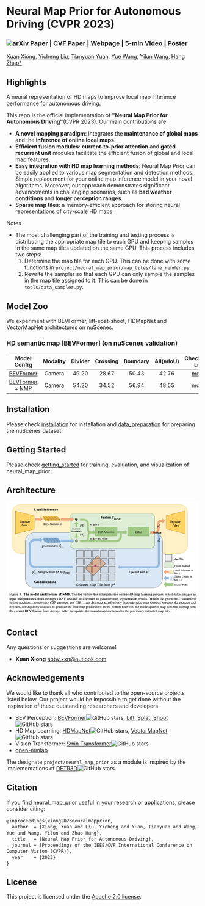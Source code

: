 # Neural Map Prior for Autonomous Driving (CVPR 2023)

### [![arXiv Paper](https://img.shields.io/badge/arXiv-Paper-<COLOR>.svg)](https://arxiv.org/abs/2304.08481) | [CVF Paper](https://openaccess.thecvf.com/content/CVPR2023/papers/Xiong_Neural_Map_Prior_for_Autonomous_Driving_CVPR_2023_paper.pdf) | [Webpage](https://tsinghua-mars-lab.github.io/neural_map_prior/) | [5-min Video](https://www.youtube.com/watch?v=FpzxaBVw3L0) | [Poster](https://drive.google.com/file/d/1_QfH4biGliakV37st_y-RmvaPsSFugcj/view?usp=drive_link)

[Xuan Xiong](), [Yicheng Liu](https://scholar.google.com.hk/citations?hl=en&user=vRmsgQUAAAAJ), [Tianyuan Yuan](), [Yue Wang](https://people.csail.mit.edu/yuewang/), [Yilun Wang](https://scholar.google.com.hk/citations?user=nUyTDosAAAAJ&hl=en/), [Hang Zhao*](http://people.csail.mit.edu/hangzhao/)

[//]: # (## Table of Contents)

[//]: # ()

[//]: # (- [Introduction]&#40;#Intro&#41;)

[//]: # (- [Model Zoo]&#40;#Model-Zoo&#41;)

[//]: # (- [Installation]&#40;#Installation&#41;)

[//]: # (- [Getting Started]&#40;#Getting-Started&#41;)

[//]: # (- [Architecture]&#40;#Architecture&#41;)

[//]: # (- [Contact]&#40;#Contact&#41;)

[//]: # (- [Acknowledgement]&#40;#Acknowledgement&#41;)

[//]: # (- [Citation]&#40;#Citation&#41;)

[//]: # (- [License]&#40;#License&#41;)

## Highlights<a name="Intro"></a>

A neural representation of HD maps to improve local map inference performance for autonomous driving.

This repo is the official implementation of __"Neural Map Prior for Autonomous
Driving"__(CVPR 2023). Our main contributions are:

* __A novel mapping paradigm__: integrates the __maintenance of global maps__ and
  the __inference of online local maps__.
* __Efficient fusion modules__:  __current-to-prior attention__ and __gated recurrent unit__ modules facilitate
  the efficient fusion of global and local map features.
* __Easy integration with HD map learning methods__: Neural Map Prior can be easily applied to various map segmentation
  and detection methods. Simple replacement for your online map inference model in your novel algorithms. Moreover, our
  approach demonstrates significant advancements in challenging scenarios, such as __bad weather conditions__
  and __longer perception ranges__.
* __Sparse map tiles__: a memory-efficient approach for storing neural representations of city-scale HD maps.

Notes

* The most challenging part of the training and testing process is distributing the appropriate map tile to each GPU and
  keeping samples in the same map tiles updated on the same GPU. This process includes two steps:
    1. Determine the map tile for each GPU. This can be done with some functions
       in `project/neural_map_prior/map_tiles/lane_render.py`.
    2. Rewrite the sampler so that each GPU can only sample the samples in the map tile assigned to it. This can be done
       in `tools/data_sampler.py`.

## Model Zoo

We experiment with BEVFormer, lift-spat-shoot, HDMapNet and VectorMapNet architectures on nuScenes.

### HD semantic map [BEVFormer] (on nuScenes validation)

|                               Model Config                               | Modality | Divider | Crossing | Boundary | All(mIoU) |                                        Checkpoint Link                                         |
|:------------------------------------------------------------------------:|:--------:|:-------:|:--------:|:--------:|:---------:|:----------------------------------------------------------------------------------------------:|
|            [BEVFormer](project/configs/bevformer_30m_60m.py)             |  Camera  |  49.20  |  28.67   |  50.43   |   42.76   | [model](https://drive.google.com/file/d/1OPiyPl7GbnopDL56D4dgXAW9Dbl1wGko/view?usp=drive_link) |
| [BEVFormer + NMP](project/configs/neural_map_prior_bevformer_30m_60m.py) |  Camera  |  54.20  |  34.52   |  56.94   |   48.55   | [model](https://drive.google.com/file/d/1qPvhDICbaNVs86K-n8x1NRfyLylI_xFm/view?usp=drive_link) |

## Installation

Please check [installation](docs/installation.md) for installation and [data_preparation](docs/data_preparation.md) for
preparing the nuScenes dataset.

[//]: # (* As part of this code release we have installed this software and run the training and evaluation scripts on a new AWS)

[//]: # (instance to verify the installation process described below.)

## Getting Started

Please check [getting_started](docs/getting_started.md) for training, evaluation, and visualization of neural_map_prior.

## Architecture

![visualization](figs/arch.png)

## Contact

Any questions or suggestions are welcome!

* __Xuan Xiong__ [abby.xxn@outlook.com](abby.xxn@outlook.com)

## Acknowledgements

We would like to thank all who contributed to the open-source projects listed below. Our project would be impossible to
get done without the inspiration of these outstanding researchers and developers.

* BEV
  Perception: [BEVFormer](https://github.com/fundamentalvision/BEVFormer)![GitHub stars](https://img.shields.io/github/stars/fundamentalvision/BEVFormer.svg?style=flat&label=Star), [Lift, Splat, Shoot](https://github.com/nv-tlabs/lift-splat-shoot)![GitHub stars](https://img.shields.io/github/stars/nv-tlabs/lift-splat-shoot.svg?style=flat&label=Star)
* HD Map
  Learning: [HDMapNet](https://github.com/Tsinghua-MARS-Lab/HDMapNet)![GitHub stars](https://img.shields.io/github/stars/Tsinghua-MARS-Lab/HDMapNet.svg?style=flat&label=Star), [VectorMapNet](https://github.com/Mrmoore98/VectorMapNet_code/tree/mian)![GitHub stars](https://img.shields.io/github/stars/Mrmoore98/VectorMapNet_code.svg?style=flat&label=Star)
* Vision
  Transformer: [Swin Transformer](https://github.com/microsoft/Swin-Transformer)![GitHub stars](https://img.shields.io/github/stars/microsoft/Swin-Transformer.svg?style=flat&label=Star)
* [open-mmlab](https://github.com/open-mmlab)

The designate `project/neural_map_prior` as a module is inspired by the implementations
of [DETR3D](https://github.com/WangYueFt/detr3d)![GitHub stars](https://img.shields.io/github/stars/WangYueFt/detr3d.svg?style=flat&label=Star).

## Citation

If you find neural_map_prior useful in your research or applications, please consider citing:

```
@inproceedings{xiong2023neuralmapprior,
  author  = {Xiong, Xuan and Liu, Yicheng and Yuan, Tianyuan and Wang, Yue and Wang, Yilun and Zhao Hang},
  title   = {Neural Map Prior for Autonomous Driving},
  journal = {Proceedings of the IEEE/CVF International Conference on Computer Vision (CVPR)},
  year    = {2023}
}
```

## License

This project is licensed under the [Apache 2.0 license](LICENSE).

